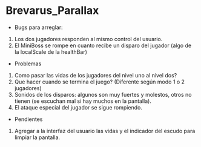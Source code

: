 # Brevarus_Parallax

* Bugs para arreglar:
1) Los dos jugadores responden al mismo control del usuario.
2) El MiniBoss se rompe en cuanto recibe un disparo del jugador (algo de la localScale de la healthBar)

* Problemas
1) Como pasar las vidas de los jugadores del nivel uno al nivel dos?
2) Que hacer cuando se termina el juego? (Diferente según modo 1 o 2 jugadores)
3) Sonidos de los disparos: algunos son muy fuertes y molestos, otros no tienen (se escuchan mal si hay muchos en la pantalla).
4) El ataque especial del jugador se sigue rompiendo.

* Pendientes
1) Agregar a la interfaz del usuario las vidas y el indicador del escudo para limpiar la pantalla.
